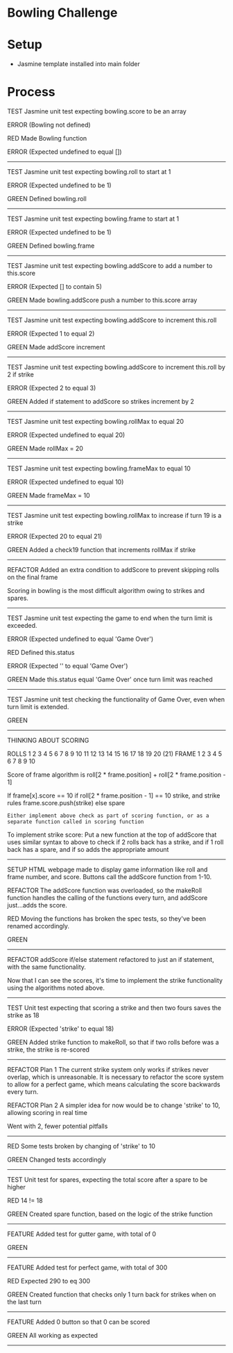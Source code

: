 # Bowling Challenge

# Setup

- Jasmine template installed into main folder

# Process

TEST
Jasmine unit test expecting bowling.score to be an array

ERROR
(Bowling not defined)

RED
Made Bowling function

ERROR
(Expected undefined to equal [])

---

TEST
Jasmine unit test expecting bowling.roll to start at 1

ERROR
(Expected undefined to be 1)

GREEN
Defined bowling.roll

---

TEST
Jasmine unit test expecting bowling.frame to start at 1

ERROR
(Expected undefined to be 1)

GREEN
Defined bowling.frame

---

TEST
Jasmine unit test expecting bowling.addScore to add a number to this.score

ERROR
(Expected [] to contain 5)

GREEN
Made bowling.addScore push a number to this.score array

---

TEST
Jasmine unit test expecting bowling.addScore to increment this.roll

ERROR
(Expected 1 to equal 2)

GREEN
Made addScore increment

---

TEST
Jasmine unit test expecting bowling.addScore to increment this.roll by 2 if strike

ERROR
(Expected 2 to equal 3)

GREEN
Added if statement to addScore so strikes increment by 2

---

TEST
Jasmine unit test expecting bowling.rollMax to equal 20

ERROR
(Expected undefined to equal 20)

GREEN
Made rollMax = 20

---

TEST
Jasmine unit test expecting bowling.frameMax to equal 10

ERROR
(Expected undefined to equal 10)

GREEN
Made frameMax = 10

---

TEST
Jasmine unit test expecting bowling.rollMax to increase if turn 19 is a strike

ERROR
(Expected 20 to equal 21)

GREEN
Added a check19 function that increments rollMax if strike

---

REFACTOR
Added an extra condition to addScore to prevent skipping rolls on the final frame


  Scoring in bowling is the most difficult algorithm owing to strikes and spares.

---

TEST
Jasmine unit test expecting the game to end when the turn limit is exceeded.

ERROR
(Expected undefined to equal 'Game Over')

RED
Defined this.status

ERROR
(Expected '' to equal 'Game Over')

GREEN
Made this.status equal 'Game Over' once turn limit was reached

---

TEST
Jasmine unit test checking the functionality of Game Over, even when turn limit is extended.

GREEN

---

THINKING ABOUT SCORING


  ROLLS 1 2 3 4 5 6 7 8 9 10  11  12  13  14  15  16  17  18  19  20  (21)
  FRAME 1   2   3   4   5     6       7       8       9       10

  Score of frame algorithm is roll[2 * frame.position] + roll[2 * frame.position - 1]

  If frame[x].score == 10
    if roll[2 * frame.position - 1] == 10
      strike, and strike rules
      frame.score.push(strike)
    else
      spare


    Either implement above check as part of scoring function, or as a separate function called in scoring function


  To implement strike score:
  Put a new function at the top of addScore that uses similar syntax to above to check if 2 rolls back has a strike, and if 1 roll back has a spare, and if so adds the appropriate amount

---

SETUP
HTML webpage made to display game information like roll and frame number, and score. Buttons call the addScore function from 1-10.

REFACTOR
The addScore function was overloaded, so the makeRoll function handles the calling of the functions every turn, and addScore just...adds the score.

RED
Moving the functions has broken the spec tests, so they've been renamed accordingly.

GREEN

---

REFACTOR
addScore if/else statement refactored to just an if statement, with the same functionality.

  Now that I can see the scores, it's time to implement the strike functionality using the algorithms noted above.

---

TEST
Unit test expecting that scoring a strike and then two fours saves the strike as 18

ERROR
(Expected 'strike' to equal 18)

GREEN
Added strike function to makeRoll, so that if two rolls before was a strike, the strike is re-scored

---

REFACTOR Plan 1
The current strike system only works if strikes never overlap, which is unreasonable. It is necessary to refactor the score system to allow for a perfect game, which means calculating the score backwards every turn.

REFACTOR Plan 2
A simpler idea for now would be to change 'strike' to 10, allowing scoring in real time

Went with 2, fewer potential pitfalls

---

RED
Some tests broken by changing of 'strike' to 10

GREEN
Changed tests accordingly

---

TEST
Unit test for spares, expecting the total score after a spare to be higher

RED
14 != 18

GREEN
Created spare function, based on the logic of the strike function

---

FEATURE
Added test for gutter game, with total of 0

GREEN

---

FEATURE
Added test for perfect game, with total of 300

RED
Expected 290 to eq 300

GREEN
Created function that checks only 1 turn back for strikes when on the last turn

---

FEATURE
Added 0 button so that 0 can be scored

GREEN
All working as expected

---
